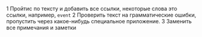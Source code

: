 1 Пройтис по тексту и добавить все ссылки, некоторые слова это ссылки, например, `event`
2 Проверить текст на грамматические ошибки, пропустить через какое-нибудь специальное приложение.
3 Заменить все примечания и заметки